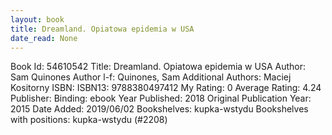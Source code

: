```yaml
---
layout: book
title: Dreamland. Opiatowa epidemia w USA
date_read: None
---
```


Book Id: 54610542
Title: Dreamland. Opiatowa epidemia w USA
Author: Sam Quinones
Author l-f: Quinones, Sam
Additional Authors: Maciej Kositorny
ISBN: 
ISBN13: 9788380497412
My Rating: 0
Average Rating: 4.24
Publisher: 
Binding: ebook
Year Published: 2018
Original Publication Year: 2015
Date Added: 2019/06/02
Bookshelves: kupka-wstydu
Bookshelves with positions: kupka-wstydu (#2208)

